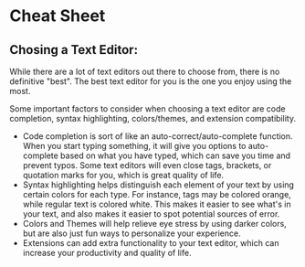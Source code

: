 # Cheat Sheet

## Chosing a Text Editor:

While there are a lot of text editors out there to choose from, there is no definitive "best". The best text editor for you is the one you enjoy using the most.

Some important factors to consider when choosing a text editor are code completion, syntax highlighting, colors/themes, and extension compatibility.

- Code completion is sort of like an auto-correct/auto-complete function. When you start typing something, it will give you options to auto-complete based on what you have typed, which can save you time and prevent typos. Some text editors will even close tags, brackets, or quotation marks for you, which is great quality of life.
- Syntax highlighting helps distinguish each element of your text by using certain colors for each type. For instance, tags may be colored orange, while regular text is colored white. This makes it easier to see what's in your text, and also makes it easier to spot potential sources of error.
- Colors and Themes will help relieve eye stress by using darker colors, but are also just fun ways to personalize your experience.
- Extensions can add extra functionality to your text editor, which can increase your productivity and quality of life.
